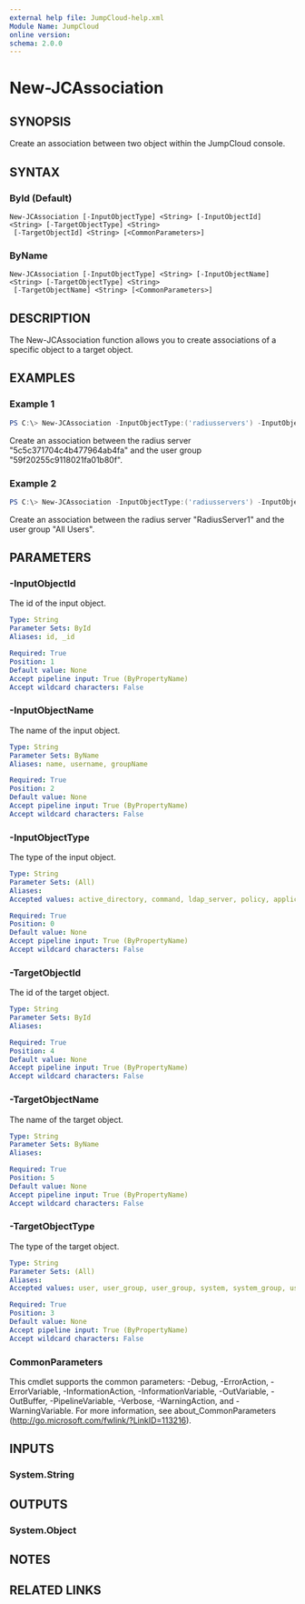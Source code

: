 ```yaml
---
external help file: JumpCloud-help.xml
Module Name: JumpCloud
online version:
schema: 2.0.0
---
```


# New-JCAssociation

## SYNOPSIS
Create an association between two object within the JumpCloud console.

## SYNTAX

### ById (Default)
```
New-JCAssociation [-InputObjectType] <String> [-InputObjectId] <String> [-TargetObjectType] <String>
 [-TargetObjectId] <String> [<CommonParameters>]
```

### ByName
```
New-JCAssociation [-InputObjectType] <String> [-InputObjectName] <String> [-TargetObjectType] <String>
 [-TargetObjectName] <String> [<CommonParameters>]
```

## DESCRIPTION
The New-JCAssociation function allows you to create associations of a specific object to a target object.

## EXAMPLES

### Example 1
```powershell
PS C:\> New-JCAssociation -InputObjectType:('radiusservers') -InputObjectId:('5c5c371704c4b477964ab4fa') -TargetObjectType:('user_group') -TargetObjectId:('59f20255c9118021fa01b80f')
```

Create an association between the radius server "5c5c371704c4b477964ab4fa" and the user group "59f20255c9118021fa01b80f".

### Example 2
```powershell
PS C:\> New-JCAssociation -InputObjectType:('radiusservers') -InputObjectName:('RadiusServer1') -TargetObjectType:('user_group') -TargetObjectName:('All Users')
```

Create an association between the radius server "RadiusServer1" and the user group "All Users".

## PARAMETERS

### -InputObjectId
The id of the input object.

```yaml
Type: String
Parameter Sets: ById
Aliases: id, _id

Required: True
Position: 1
Default value: None
Accept pipeline input: True (ByPropertyName)
Accept wildcard characters: False
```

### -InputObjectName
The name of the input object.

```yaml
Type: String
Parameter Sets: ByName
Aliases: name, username, groupName

Required: True
Position: 2
Default value: None
Accept pipeline input: True (ByPropertyName)
Accept wildcard characters: False
```

### -InputObjectType
The type of the input object.

```yaml
Type: String
Parameter Sets: (All)
Aliases:
Accepted values: active_directory, command, ldap_server, policy, application, radius_server, system_group, system, user_group, user, g_suite, office_365

Required: True
Position: 0
Default value: None
Accept pipeline input: True (ByPropertyName)
Accept wildcard characters: False
```

### -TargetObjectId
The id of the target object.

```yaml
Type: String
Parameter Sets: ById
Aliases:

Required: True
Position: 4
Default value: None
Accept pipeline input: True (ByPropertyName)
Accept wildcard characters: False
```

### -TargetObjectName
The name of the target object.

```yaml
Type: String
Parameter Sets: ByName
Aliases:

Required: True
Position: 5
Default value: None
Accept pipeline input: True (ByPropertyName)
Accept wildcard characters: False
```

### -TargetObjectType
The type of the target object.

```yaml
Type: String
Parameter Sets: (All)
Aliases:
Accepted values: user, user_group, user_group, system, system_group, user, user_group, user, user_group, user, user_group, system, system_group, user_group, policy, user_group, command, system, policy, user, command, system_group, active_directory, application, g_suite, ldap_server, office_365, radius_server, system_group, user, active_directory, g_suite, ldap_server, office_365, system, user_group

Required: True
Position: 3
Default value: None
Accept pipeline input: True (ByPropertyName)
Accept wildcard characters: False
```

### CommonParameters
This cmdlet supports the common parameters: -Debug, -ErrorAction, -ErrorVariable, -InformationAction, -InformationVariable, -OutVariable, -OutBuffer, -PipelineVariable, -Verbose, -WarningAction, and -WarningVariable. For more information, see about_CommonParameters (http://go.microsoft.com/fwlink/?LinkID=113216).

## INPUTS

### System.String
## OUTPUTS

### System.Object
## NOTES

## RELATED LINKS
